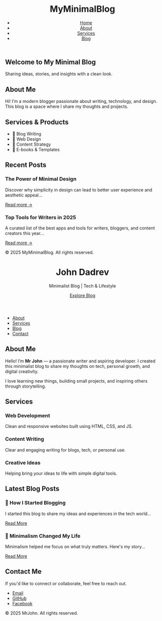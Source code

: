 <!DOCTYPE html>
<html lang="en">
<head>
  <meta charset="UTF-8" />
  <meta name="viewport" content="width=device-width, initial-scale=1.0"/>
  <title>Minimal Blog</title>
  <link rel="stylesheet" href="style.css" />
</head>
<body>
  <header>
    <div class="container">
      <h1 class="logo">MyMinimalBlog</h1>
      <nav>
        <ul class="nav-links">
          <li><a href="#home">Home</a></li>
          <li><a href="#about">About</a></li>
          <li><a href="#services">Services</a></li>
          <li><a href="#blog">Blog</a></li>
        </ul>
      </nav>
    </div>
  </header>

  <section id="home" class="hero">
    <div class="container">
      <h2>Welcome to My Minimal Blog</h2>
      <p>Sharing ideas, stories, and insights with a clean look.</p>
    </div>
  </section>

  <section id="about">
    <div class="container">
      <h2>About Me</h2>
      <p>Hi! I’m a modern blogger passionate about writing, technology, and design. This blog is a space where I share my thoughts and projects.</p>
    </div>
  </section>

  <section id="services">
    <div class="container">
      <h2>Services & Products</h2>
      <ul>
        <li>📝 Blog Writing</li>
        <li>🎨 Web Design</li>
        <li>🚀 Content Strategy</li>
        <li>📘 E-books & Templates</li>
      </ul>
    </div>
  </section>

  <section id="blog">
    <div class="container">
      <h2>Recent Posts</h2>
      <article class="blog-post">
        <h3>The Power of Minimal Design</h3>
        <p>Discover why simplicity in design can lead to better user experience and aesthetic appeal...</p>
        <a href="#">Read more →</a>
      </article>
      <article class="blog-post">
        <h3>Top Tools for Writers in 2025</h3>
        <p>A curated list of the best apps and tools for writers, bloggers, and content creators this year...</p>
        <a href="#">Read more →</a>
      </article>
    </div>
  </section>

  <footer>
    <div class="container">
      <p>&copy; 2025 MyMinimalBlog. All rights reserved.</p>
    </div>
  </footer>

  <script src="script.js"></script>
</body>
</html>
<!DOCTYPE html>
<html lang="en">
<head>
  <meta charset="UTF-8" />
  <meta name="viewport" content="width=device-width, initial-scale=1.0" />
  <meta name="description" content="Minimalist blog by John Dadrev about life, tech, and growth." />
  <title>John Dadrev | Minimal Blog</title>
  <link rel="stylesheet" href="style.css" />
  <link rel="icon" href="favicon.ico" />
  <link href="https://cdnjs.cloudflare.com/ajax/libs/font-awesome/6.5.0/css/all.min.css" rel="stylesheet" />
</head>
<body>

  <header class="hero">
    <h1>John Dadrev</h1>
    <p>Minimalist Blog | Tech & Lifestyle</p>
    <a href="#blog" class="btn">Explore Blog</a>
  </header>

  <nav class="navbar">
    <ul>
      <li><a href="#about">About</a></li>
      <li><a href="#services">Services</a></li>
      <li><a href="#blog">Blog</a></li>
      <li><a href="#contact">Contact</a></li>
    </ul>
  </nav>

  <section id="about" class="section">
    <h2>About Me</h2>
    <p>Hello! I’m <strong>Mr John</strong> — a passionate writer and aspiring developer. I created this minimalist blog to share my thoughts on tech, personal growth, and digital creativity.</p>
    <p>I love learning new things, building small projects, and inspiring others through storytelling.</p>
  </section>

  <section id="services" class="section">
    <h2>Services</h2>
    <div class="service-grid">
      <div class="service">
        <i class="fa fa-code"></i>
        <h3>Web Development</h3>
        <p>Clean and responsive websites built using HTML, CSS, and JS.</p>
      </div>
      <div class="service">
        <i class="fa fa-pen-nib"></i>
        <h3>Content Writing</h3>
        <p>Clear and engaging writing for blogs, tech, or personal use.</p>
      </div>
      <div class="service">
        <i class="fa fa-lightbulb"></i>
        <h3>Creative Ideas</h3>
        <p>Helping bring your ideas to life with simple digital tools.</p>
      </div>
    </div>
  </section>

  <section id="blog" class="section">
    <h2>Latest Blog Posts</h2>
    <div class="blog-post">
      <h3>📘 How I Started Blogging</h3>
      <p>I started this blog to share my ideas and experiences in the tech world...</p>
      <a href="#">Read More</a>
    </div>
    <div class="blog-post">
      <h3>🌱 Minimalism Changed My Life</h3>
      <p>Minimalism helped me focus on what truly matters. Here's my story...</p>
      <a href="#">Read More</a>
    </div>
  </section>

  <section id="contact" class="section">
    <h2>Contact Me</h2>
    <p>If you'd like to connect or collaborate, feel free to reach out.</p>
    <ul class="social">
      <li><a href="mrjohndadrevgolipatan@gmail.com"><i class="fa fa-envelope"></i> Email</a></li>
      <li><a href="https://github.com/Mrjohndadrev" target="_blank"><i class="fab fa-github"></i> GitHub</a></li>
      <li><a href="https://www.facebook.com/beverlynabay/" target="_blank"><i class="fab fa-facebook"></i> Facebook</a></li>
    </ul>
  </section>

  <footer>
    <p>&copy; 2025 MrJohn. All rights reserved.</p>
  </footer>

</body>
</html>
